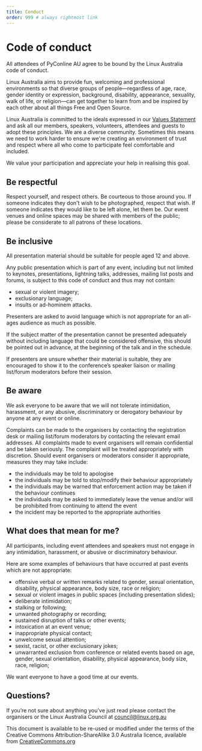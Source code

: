 ```yaml
---
title: Conduct
order: 999 # always rightmost link
---
```


# Code of conduct

All attendees of PyConline AU agree to be bound by the Linux Australia code of conduct.

Linux Australia aims to provide fun, welcoming and professional environments so
that diverse groups of people&mdash;regardless of age, race, gender identity or
expression, background, disability, appearance, sexuality, walk of life, or
religion&mdash;can get together to learn from and be inspired by each other about
all things Free and Open Source.

Linux Australia is committed to the ideals expressed in our [Values
Statement](http://linux.org.au/values) and ask all our members, speakers,
volunteers, attendees and guests to adopt these principles. We are a diverse
community.
Sometimes this means we need to work harder to ensure we're creating an
environment of trust and respect where all who come to participate feel
comfortable and included.

We value your participation and appreciate your help in realising this goal.

<!--

TODO when safety team is set up

## Safety team contacts

If at any time during the conference you feel unsafe or want to report questionable behaviour, please contact a member of the safety team.

#### Send SMS or Call: 0484 394 239
Note: **number no longer monitored**, since the conference is now over.
#### Email: [safety@2019.pycon-au.org](mailto:safety@2019.pycon-au.org)

Find any volunteer or organiser (green lanyard or green bandana) who will direct you to one of the following people, who you can also message or email directly.

#### Katie Bell
**Twitter**: [@notsolonecoder](https://twitter.com/notsolonecoder)<br>
**Email:** katie@katharos.id.au<br>
**PyConAU Slack:** Katie Bell

#### Lilly Ryan
**Twitter:** [@attacus_au](https://twitter.com/attacus_au)<br>
**Email:** lilly@attacus.net<br>
**PyConAU Slack:** Lilly Ryan

#### Amber Brown ("HawkOwl")
**Twitter:** [@hawkieowl](https://twitter.com/hawkieowl)<br>
**Email:** hawkowl@atleastfornow.net<br>
**PyConAU Slack:** Amber Brown (HawkOwl)

#### maia sauren
**Twitter:** [@sauramaia](https://twitter.com/sauramaia)<br>
**Email:** sauramaia@gmail.com<br>
**PyConAU Slack:** sauramaia

-->

## Be respectful

Respect yourself, and respect others. Be courteous to those around you. If
someone indicates they don't wish to be photographed, respect that wish. If
someone indicates they would like to be left alone, let them be. Our event
venues and online spaces may be shared with members of the public; please be
considerate to all patrons of these locations.

## Be inclusive

All presentation material should be suitable for people aged 12 and above.

Any public presentation which is part of any event, including but not limited
to keynotes, presentations, lightning talks, addresses, mailing list posts and
forums, is subject to this code of conduct and thus may not contain:

* sexual or violent imagery;
* exclusionary language;
* insults or ad-hominem attacks.

Presenters are asked to avoid language which is not appropriate for an
all-ages audience as much as possible.

If the subject matter of the presentation cannot be presented
adequately without including language that could be considered
offensive, this should be pointed out in advance, at the
beginning of the talk and in the schedule.

If presenters are unsure whether their material is suitable, they are
encouraged to show it to the conference’s speaker liaison or mailing
list/forum moderators before their session.

## Be aware

We ask everyone to be aware that we will not tolerate intimidation,
harassment, or any abusive, discriminatory or derogatory behaviour
by anyone at any event or online.

Complaints can be made to the organisers by contacting the registration desk
or mailing list/forum moderators by contacting the relevant email addresses.
All complaints made to event organisers will remain confidential and be taken
seriously. The complaint will be treated appropriately with discretion. Should
event organisers or moderators consider it appropriate, measures they may take
include:

* the individuals may be told to apologise
* the individuals may be told to stop/modify their behaviour appropriately
* the individuals may be warned that enforcement action may be taken if the
  behaviour continues
* the individuals may be asked to immediately leave the venue and/or will be
  prohibited from continuing to attend the event
* the incident may be reported to the appropriate authorities

## What does that mean for me?

All participants, including event attendees and speakers must not engage in
any intimidation, harassment, or abusive or discriminatory behaviour.

Here are some examples of behaviours that have occurred at past events which
are not appropriate:

* offensive verbal or written remarks related to gender, sexual orientation,
  disability, physical appearance, body size, race or religion;
* sexual or violent images in public spaces (including presentation slides);
* deliberate intimidation;
* stalking or following;
* unwanted photography or recording;
* sustained disruption of talks or other events;
* intoxication at an event venue;
* inappropriate physical contact;
* unwelcome sexual attention;
* sexist, racist, or other exclusionary jokes;
* unwarranted exclusion from conference or related events based on
  age, gender, sexual orientation, disability, physical appearance, body size,
  race, religion;

We want everyone to have a good time at our events.

## Questions?

If you’re not sure about anything you’ve just read please contact the
organisers or the Linux Australia Council at [council@linux.org.au](mailto:council@linux.org.au)

This document is available to be re-used or modified under the terms of the
Creative Commons Attribution-ShareAlike 3.0 Australia licence, available
from [CreativeCommons.org](https://creativecommons.org/licenses/by-sa/3.0/au/) 
